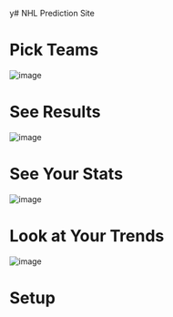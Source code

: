 y# NHL Prediction Site

# Pick Teams
![image](https://github.com/KarlWinkler/hockey-prediction-site/assets/39600307/fb89a2d1-a3b1-46c0-9926-3518b11bec97)

# See Results
![image](https://github.com/KarlWinkler/hockey-prediction-site/assets/39600307/4f87263e-92eb-470f-bb03-1d71f3e37804)

# See Your Stats
![image](https://github.com/KarlWinkler/hockey-prediction-site/assets/39600307/d00ccbf0-29a9-43aa-a9be-9502ed35b0e8)

# Look at Your Trends
![image](https://github.com/KarlWinkler/hockey-prediction-site/assets/39600307/5c1ba93c-fccf-459d-a507-c71c873d5f5c)

# Setup

